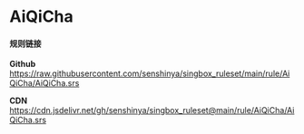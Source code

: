 # AiQiCha

#### 规则链接

**Github**
https://raw.githubusercontent.com/senshinya/singbox_ruleset/main/rule/AiQiCha/AiQiCha.srs

**CDN**
https://cdn.jsdelivr.net/gh/senshinya/singbox_ruleset@main/rule/AiQiCha/AiQiCha.srs
